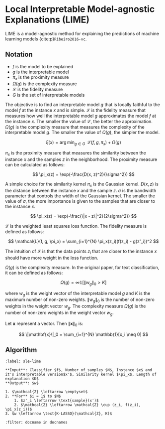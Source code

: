 # Local Interpretable Model-agnostic Explanations (LIME)

LIME is a model-agnostic method for explaining the predictions of machine learning models {cite:p}`Ribeiro2016-vc`.

## Notation
* $f$ is the model to be explained
* $g$ is the interpretable model
* $\pi_x$ is the proximity measure
* $\Omega(g)$ is the complexity measure
* $\mathcal{L}$ is the fidelity measure
* $G$ is the set of interpretable models

The objective is to find an interpretable model $g$ that is locally faithful to the model $f$ at the instance $x$ and is simple. $\mathcal{L}$ is the fidelity measure that measures how well the interpretable model $g$ approximates the model $f$ at the instance $x$. The smaller the value of $\mathcal{L}$, the better the approximation. $\Omega(g)$ is the complexity measure that measures the complexity of the interpretable model $g$. The smaller the value of $\Omega(g)$, the simpler the model.

$$
\xi(x) = \arg\min_{g \in G}\;\;\mathcal{L}(f, g, \pi_x) + \Omega(g)
$$

$\pi_x$ is the proximity measure that measures the similarity between the instance $x$ and the samples $z$ in the neighborhood. The proximity measure can be calculated as follows:

$$
\pi_x(z) = \exp(-\frac{D(x, z)^2}{\sigma^2})
$$

A simple choice for the similarity kernel $\pi_x$ is the Gaussian kernel. $D(x, z)$ is the distance between the instance $x$ and the sample $z$. $\sigma$ is the bandwidth parameter that controls the width of the Gaussian kernel. The smaller the value of $\sigma$, the more importance is given to the samples that are closer to the instance $x$.

$$
\pi_x(z) = \exp(-\frac{\|x - z\|^2}{2\sigma^2})
$$

$\mathcal{L}$ is the weighted least squares loss function. The fidelity measure is defined as follows:

$$
\mathcal{L}(f, g, \pi_x) = \sum_{i=1}^{N} \pi_x(z_i)(f(z_i) - g(z'_i))^2
$$

The intuition of $\mathcal{L}$ is that the data points $z_i$ that are closer to the instance $x$ should have more weight in the loss function.

$\Omega(g)$ is the complexity measure. In the original paper, for text classification, it can be defined as follows:

$$
\Omega(g) = \infty \mathbb{1} [ \|w_g\|_0 > K ]
$$

where $w_g$ is the weight vector of the interpretable model $g$ and $K$ is the maximum number of non-zero weights. $\|w_g\|_0$ is the number of non-zero weights in the weight vector $w_g$. The complexity measure $\Omega(g)$ is the number of non-zero weights in the weight vector $w_g$.

Let $\mathbf{x}$ represent a vector. Then $\|\mathbf{x}\|_0$ is:

$$
\|\mathbf{x}\|_0 = \sum_{i=1}^{N} \mathbb{1}[x_i \neq 0]
$$

## Algorithm

```{prf:algorithm} Sparse Linear Explanations using LIME
:label: sle-lime

**Input**: Classifier $f$, Number of samples $N$, Instance $x$ and it's interpretable version$x'$, Similarity kernel $\pi_x$, Length of explanation $K$   
**Output**: $w$

1. $\mathcal{Z} \leftarrow \emptyset$
2. **For** $i = 1$ to $N$
    1. $z'_i \leftarrow \text{sample}(x')$
    2. $\mathcal{Z} \leftarrow \mathcal{Z} \cup (z_i, f(z_i), \pi_x(z_i))$
3. $w \leftarrow \text{K-LASSO}(\mathcal{Z}, K)$ 
```

<!-- ## References -->
```{bibliography}
:filter: docname in docnames
```
